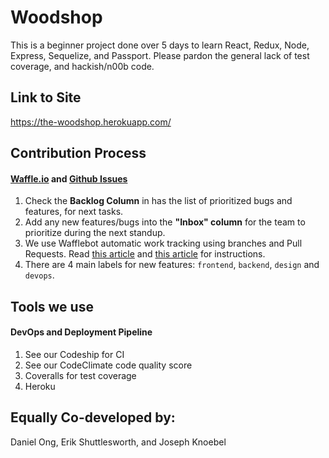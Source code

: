 # Woodshop

This is a beginner project done over 5 days to learn React, Redux, Node, Express, Sequelize, and Passport. Please pardon the general lack of test coverage, and hackish/n00b code.

## Link to Site
https://the-woodshop.herokuapp.com/

## Contribution Process
#### [Waffle.io](https://waffle.io/grace-shopper-super-team/woodshop) and [Github Issues](https://github.com/grace-shopper-super-team/woodshop/issues) 

1. Check the **Backlog Column** in  has the list of prioritized bugs and features, for next tasks.
2. Add any new features/bugs into the **"Inbox" column** for the team to prioritize during the next standup.
3. We use Wafflebot automatic work tracking using branches and Pull Requests. Read [this article](https://help.waffle.io/wafflebot-basics/getting-started-with-the-wafflebot/how-to-use-the-wafflebot) and [this article](https://help.waffle.io/automatic-work-tracking/auto-work-tracking-basics/recommended-workflow-using-pull-requests-automatic-work-tracking) for instructions. 
3. There are 4 main labels for new features: `frontend`, `backend`, `design` and `devops`. 

## Tools we use
#### DevOps and Deployment Pipeline
1. See our Codeship for CI
2. See our CodeClimate code quality score
3. Coveralls for test coverage
4. Heroku


## Equally Co-developed by:
Daniel Ong, Erik Shuttlesworth, and Joseph Knoebel
